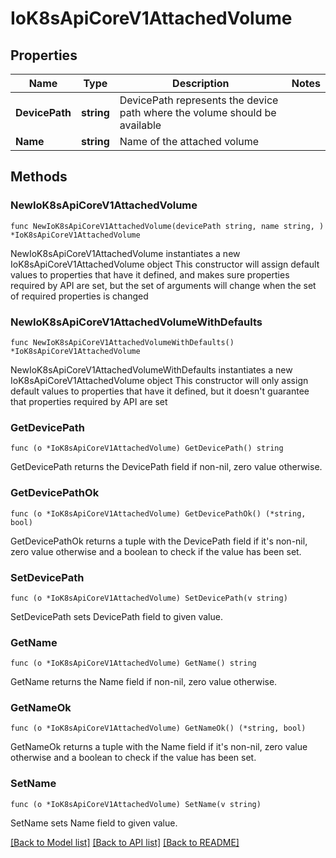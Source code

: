 # IoK8sApiCoreV1AttachedVolume

## Properties

Name | Type | Description | Notes
------------ | ------------- | ------------- | -------------
**DevicePath** | **string** | DevicePath represents the device path where the volume should be available | 
**Name** | **string** | Name of the attached volume | 

## Methods

### NewIoK8sApiCoreV1AttachedVolume

`func NewIoK8sApiCoreV1AttachedVolume(devicePath string, name string, ) *IoK8sApiCoreV1AttachedVolume`

NewIoK8sApiCoreV1AttachedVolume instantiates a new IoK8sApiCoreV1AttachedVolume object
This constructor will assign default values to properties that have it defined,
and makes sure properties required by API are set, but the set of arguments
will change when the set of required properties is changed

### NewIoK8sApiCoreV1AttachedVolumeWithDefaults

`func NewIoK8sApiCoreV1AttachedVolumeWithDefaults() *IoK8sApiCoreV1AttachedVolume`

NewIoK8sApiCoreV1AttachedVolumeWithDefaults instantiates a new IoK8sApiCoreV1AttachedVolume object
This constructor will only assign default values to properties that have it defined,
but it doesn't guarantee that properties required by API are set

### GetDevicePath

`func (o *IoK8sApiCoreV1AttachedVolume) GetDevicePath() string`

GetDevicePath returns the DevicePath field if non-nil, zero value otherwise.

### GetDevicePathOk

`func (o *IoK8sApiCoreV1AttachedVolume) GetDevicePathOk() (*string, bool)`

GetDevicePathOk returns a tuple with the DevicePath field if it's non-nil, zero value otherwise
and a boolean to check if the value has been set.

### SetDevicePath

`func (o *IoK8sApiCoreV1AttachedVolume) SetDevicePath(v string)`

SetDevicePath sets DevicePath field to given value.


### GetName

`func (o *IoK8sApiCoreV1AttachedVolume) GetName() string`

GetName returns the Name field if non-nil, zero value otherwise.

### GetNameOk

`func (o *IoK8sApiCoreV1AttachedVolume) GetNameOk() (*string, bool)`

GetNameOk returns a tuple with the Name field if it's non-nil, zero value otherwise
and a boolean to check if the value has been set.

### SetName

`func (o *IoK8sApiCoreV1AttachedVolume) SetName(v string)`

SetName sets Name field to given value.



[[Back to Model list]](../README.md#documentation-for-models) [[Back to API list]](../README.md#documentation-for-api-endpoints) [[Back to README]](../README.md)


